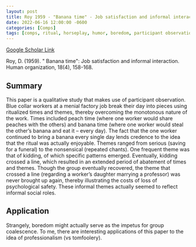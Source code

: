 ```yaml
---
layout: post
title: Roy 1959 - "Banana time" - Job satisfaction and informal interaction
date: 2022-06-16 12:00:00 -0600
categories: [Comps]
tags: [comps, ritual, horseplay, humor, boredom, participant observation, qualitative, professionalism, great paper]
---
```

[Google Scholar Link](https://scholar.google.com/scholar?hl=en&as_sdt=0%2C45&q=roy+banana+time&btnG=)

Roy, D. (1959). " Banana time": Job satisfaction and informal interaction. Human organization, 18(4), 158-168.

## Summary
This paper is a qualitative study that makes use of participant observation.  Blue collar workers at a menial factory job break their day into pieces using ritualized times and themes, thereby overcoming the monotonous nature of the work.  Times included peach time (where one worker would share peaches with the others) and banana time (where one worker would steal the other’s banana and eat it – every day).  The fact that the one worker continued to bring a banana every single day lends credence to the idea that the ritual was actually enjoyable.  Themes ranged from serious (saving for a funeral) to the nonsensical (repeated chants).  One frequent theme was that of kidding, of which specific patterns emerged.  Eventually, kidding crossed a line, which resulted in an extended period of abatement of times and themes.  Though the group eventually recovered, the theme that crossed a line (regarding a worker’s daughter marrying a professor) was never brought up again, thereby illustrating the costs of loss of psychological safety.  These informal themes actually seemed to reflect informal social roles.

## Application
Strangely, boredom might actually serve as the impetus for group coalescence.  To me, there are interesting applications of this paper to the idea of professionalism (vs tomfoolery).